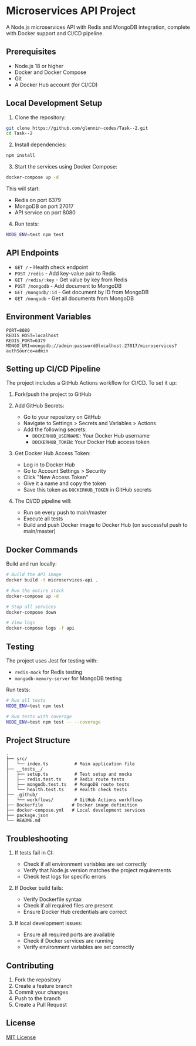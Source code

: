 # Microservices API Project

A Node.js microservices API with Redis and MongoDB integration, complete with Docker support and CI/CD pipeline.

## Prerequisites

- Node.js 18 or higher
- Docker and Docker Compose
- Git
- A Docker Hub account (for CI/CD)

## Local Development Setup

1. Clone the repository:
```bash
git clone https://github.com/glennin-codes/Task--2.git
cd Task--2
```

2. Install dependencies:
```bash
npm install
```

3. Start the services using Docker Compose:
```bash
docker-compose up -d
```

This will start:
- Redis on port 6379
- MongoDB on port 27017
- API service on port 8080

4. Run tests:
```bash
NODE_ENV=test npm test
```

## API Endpoints

- `GET /` - Health check endpoint
- `POST /redis` - Add key-value pair to Redis
- `GET /redis/:key` - Get value by key from Redis
- `POST /mongodb` - Add document to MongoDB
- `GET /mongodb/:id` - Get document by ID from MongoDB
- `GET /mongodb` - Get all documents from MongoDB

## Environment Variables

```env
PORT=8080
REDIS_HOST=localhost
REDIS_PORT=6379
MONGO_URI=mongodb://admin:password@localhost:27017/microservices?authSource=admin
```

## Setting up CI/CD Pipeline

The project includes a GitHub Actions workflow for CI/CD. To set it up:

1. Fork/push the project to GitHub

2. Add GitHub Secrets:
   - Go to your repository on GitHub
   - Navigate to Settings > Secrets and Variables > Actions
   - Add the following secrets:
     - `DOCKERHUB_USERNAME`: Your Docker Hub username
     - `DOCKERHUB_TOKEN`: Your Docker Hub access token

3. Get Docker Hub Access Token:
   - Log in to Docker Hub
   - Go to Account Settings > Security
   - Click "New Access Token"
   - Give it a name and copy the token
   - Save this token as `DOCKERHUB_TOKEN` in GitHub secrets

4. The CI/CD pipeline will:
   - Run on every push to main/master
   - Execute all tests
   - Build and push Docker image to Docker Hub (on successful push to main/master)

## Docker Commands

Build and run locally:
```bash
# Build the API image
docker build -t microservices-api .

# Run the entire stack
docker-compose up -d

# Stop all services
docker-compose down

# View logs
docker-compose logs -f api
```

## Testing

The project uses Jest for testing with:
- `redis-mock` for Redis testing
- `mongodb-memory-server` for MongoDB testing

Run tests:
```bash
# Run all tests
NODE_ENV=test npm test

# Run tests with coverage
NODE_ENV=test npm test -- --coverage
```

## Project Structure

```
.
├── src/
│   └── index.ts          # Main application file
├── __tests__/
│   ├── setup.ts          # Test setup and mocks
│   ├── redis.test.ts     # Redis route tests
│   ├── mongodb.test.ts   # MongoDB route tests
│   └── health.test.ts    # Health check tests
├── .github/
│   └── workflows/        # GitHub Actions workflows
├── Dockerfile           # Docker image definition
├── docker-compose.yml   # Local development services
├── package.json        
└── README.md
```

## Troubleshooting

1. If tests fail in CI:
   - Check if all environment variables are set correctly
   - Verify that Node.js version matches the project requirements
   - Check test logs for specific errors

2. If Docker build fails:
   - Verify Dockerfile syntax
   - Check if all required files are present
   - Ensure Docker Hub credentials are correct

3. If local development issues:
   - Ensure all required ports are available
   - Check if Docker services are running
   - Verify environment variables are set correctly

## Contributing

1. Fork the repository
2. Create a feature branch
3. Commit your changes
4. Push to the branch
5. Create a Pull Request

## License

[MIT License](LICENSE) 
